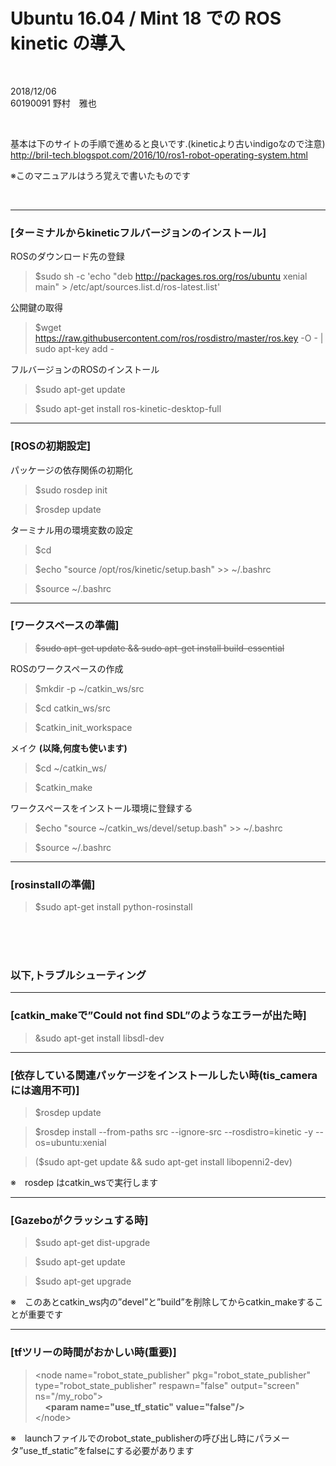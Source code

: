 # Ubuntu 16.04 / Mint 18 での ROS kinetic の導入  

<br />

2018/12/06  
60190091 野村　雅也  

<br />

基本は下のサイトの手順で進めると良いです.(kineticより古いindigoなので注意)  
http://bril-tech.blogspot.com/2016/10/ros1-robot-operating-system.html  

※このマニュアルはうろ覚えで書いたものです

<br />

---

### [ターミナルからkineticフルバージョンのインストール]

ROSのダウンロード先の登録
> $sudo sh -c 'echo "deb http://packages.ros.org/ros/ubuntu xenial main" > /etc/apt/sources.list.d/ros-latest.list' 

公開鍵の取得
> $wget https://raw.githubusercontent.com/ros/rosdistro/master/ros.key -O - | sudo apt-key add - 

フルバージョンのROSのインストール
> $sudo apt-get update 

> $sudo apt-get install ros-kinetic-desktop-full  

---

### [ROSの初期設定]

パッケージの依存関係の初期化
> $sudo rosdep init

> $rosdep update

ターミナル用の環境変数の設定
> $cd

> $echo "source /opt/ros/kinetic/setup.bash" >> ~/.bashrc  

> $source ~/.bashrc

---

### [ワークスペースの準備]

> ~~$sudo apt-get update && sudo apt-get install build-essential~~

ROSのワークスペースの作成
> $mkdir -p ~/catkin_ws/src

> $cd catkin_ws/src

> $catkin_init_workspace  

メイク **(以降,何度も使います)**
> $cd ~/catkin_ws/

> $catkin_make

ワークスペースをインストール環境に登録する
> $echo "source ~/catkin_ws/devel/setup.bash" >> ~/.bashrc

> $source ~/.bashrc

---

### [rosinstallの準備]

> $sudo apt-get install python-rosinstall

<br />
<br />
<br />

  
### 以下,トラブルシューティング  

---  

### [catkin_makeで”Could not find SDL”のようなエラーが出た時]

> &sudo apt-get install libsdl-dev

---

### [依存している関連パッケージをインストールしたい時(tis_cameraには適用不可)]

> $rosdep update

> $rosdep install --from-paths src --ignore-src --rosdistro=kinetic -y --os=ubuntu:xenial

> ($sudo apt-get update && sudo apt-get install libopenni2-dev)

※　rosdep はcatkin_wsで実行します

---

### [Gazeboがクラッシュする時]

> $sudo apt-get dist-upgrade

> $sudo apt-get update

> $sudo apt-get upgrade

※　このあとcatkin_ws内の”devel”と”build”を削除してからcatkin_makeすることが重要です

---

### [tfツリーの時間がおかしい時(重要)]

> &lt;node name="robot_state_publisher" pkg="robot_state_publisher" type="robot_state_publisher" respawn="false" output="screen" ns="/my_robo"&gt;  
> &nbsp;&nbsp;&nbsp;&nbsp;**&lt;param name="use_tf_static" value="false"/&gt;**  
> &lt;/node&gt;

※　launchファイルでのrobot_state_publisherの呼び出し時にパラメータ”use_tf_static”をfalseにする必要があります
